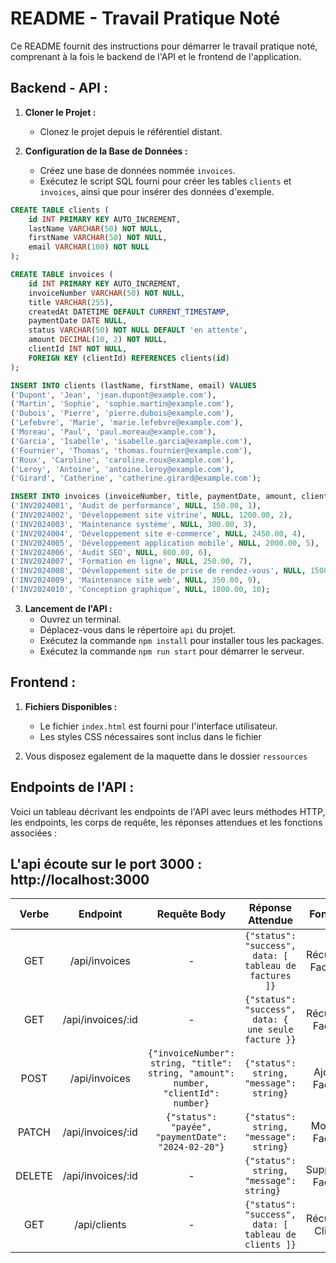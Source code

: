 # README - Travail Pratique Noté

Ce README fournit des instructions pour démarrer le travail pratique noté, comprenant à la fois le backend de l'API et le frontend de l'application.

## Backend - API :

1. **Cloner le Projet :**
    - Clonez le projet depuis le référentiel distant.

2. **Configuration de la Base de Données :**
    - Créez une base de données nommée `invoices`.
    - Exécutez le script SQL fourni pour créer les tables `clients` et `invoices`, ainsi que pour insérer des données d'exemple.

```sql
CREATE TABLE clients (
    id INT PRIMARY KEY AUTO_INCREMENT,
    lastName VARCHAR(50) NOT NULL,
    firstName VARCHAR(50) NOT NULL,
    email VARCHAR(100) NOT NULL
);

CREATE TABLE invoices (
    id INT PRIMARY KEY AUTO_INCREMENT,
    invoiceNumber VARCHAR(50) NOT NULL,
    title VARCHAR(255),
    createdAt DATETIME DEFAULT CURRENT_TIMESTAMP,
    paymentDate DATE NULL,
    status VARCHAR(50) NOT NULL DEFAULT 'en attente',
    amount DECIMAL(10, 2) NOT NULL,
    clientId INT NOT NULL,
    FOREIGN KEY (clientId) REFERENCES clients(id)
);

INSERT INTO clients (lastName, firstName, email) VALUES
('Dupont', 'Jean', 'jean.dupont@example.com'),
('Martin', 'Sophie', 'sophie.martin@example.com'),
('Dubois', 'Pierre', 'pierre.dubois@example.com'),
('Lefebvre', 'Marie', 'marie.lefebvre@example.com'),
('Moreau', 'Paul', 'paul.moreau@example.com'),
('Garcia', 'Isabelle', 'isabelle.garcia@example.com'),
('Fournier', 'Thomas', 'thomas.fournier@example.com'),
('Roux', 'Caroline', 'caroline.roux@example.com'),
('Leroy', 'Antoine', 'antoine.leroy@example.com'),
('Girard', 'Catherine', 'catherine.girard@example.com');

INSERT INTO invoices (invoiceNumber, title, paymentDate, amount, clientId) VALUES
('INV2024001', 'Audit de performance', NULL, 150.00, 1),
('INV2024002', 'Développement site vitrine', NULL, 1200.00, 2),
('INV2024003', 'Maintenance système', NULL, 300.00, 3),
('INV2024004', 'Développement site e-commerce', NULL, 2450.00, 4),
('INV2024005', 'Développement application mobile', NULL, 2000.00, 5),
('INV2024006', 'Audit SEO', NULL, 800.00, 6),
('INV2024007', 'Formation en ligne', NULL, 250.00, 7),
('INV2024008', 'Développement site de prise de rendez-vous', NULL, 1500.00, 8),
('INV2024009', 'Maintenance site web', NULL, 350.00, 9),
('INV2024010', 'Conception graphique', NULL, 1800.00, 10);
```


3. **Lancement de l'API :**
    - Ouvrez un terminal.
    - Déplacez-vous dans le répertoire `api` du projet.
    - Exécutez la commande `npm install` pour installer tous les packages.
    - Exécutez la commande `npm run start` pour démarrer le serveur.


## Frontend :

1. **Fichiers Disponibles :**
    - Le fichier `index.html` est fourni pour l'interface utilisateur.
    - Les styles CSS nécessaires sont inclus dans le fichier

2. Vous disposez egalement de la maquette dans le dossier `ressources` 

## Endpoints de l'API :

Voici un tableau décrivant les endpoints de l'API avec leurs méthodes HTTP, les endpoints, les corps de requête, les réponses attendues et les fonctions associées :

## L'api écoute sur le port 3000 : http://localhost:3000

| Verbe   | Endpoint                | Requête Body                                     | Réponse Attendue                                     | Fonction           |
|:---------:|:-------------------------:|:--------------------------------------------------:|:------------------------------------------------------:|:--------------------:|
| GET     | /api/invoices           | -                                                | `{"status": "success", data: [ tableau de factures ]}` | Récupérer Factures |
| GET     | /api/invoices/:id       | -                                                | `{"status": "success", data: { une seule facture }} `  | Récupérer Facture  |
| POST    | /api/invoices           | `{"invoiceNumber": string, "title": string, "amount": number, "clientId": number}` | `{"status": string, "message": string}`            | Ajouter Facture    |
| PATCH   | /api/invoices/:id       | `{"status": "payée", "paymentDate": "2024-02-20"}` | `{"status": string, "message": string}`                 | Modifier Facture   |
| DELETE  | /api/invoices/:id       | -                                                | `{"status": string, "message": string}    `             | Supprimer Facture  |
| GET     | /api/clients            | -                                                | `{"status": "success", data: [ tableau de clients ]}`   | Récupérer Clients  |

